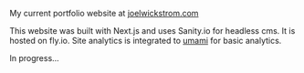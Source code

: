 My current portfolio website at [joelwickstrom.com](https://joelwickstrom.com)

This website was built with Next.js and uses Sanity.io for headless cms. It is hosted on fly.io.
Site analytics is integrated to [umami]([https://umami-one-theta.vercel.app/dashboard](https://umami.is/)) for basic analytics.

In progress...
